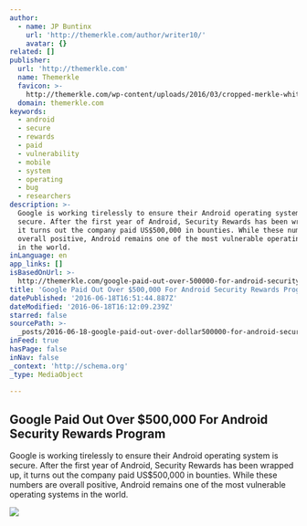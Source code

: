 ```yaml
---
author:
  - name: JP Buntinx
    url: 'http://themerkle.com/author/writer10/'
    avatar: {}
related: []
publisher:
  url: 'http://themerkle.com'
  name: Themerkle
  favicon: >-
    http://themerkle.com/wp-content/uploads/2016/03/cropped-merkle-white-1-192x192.png
  domain: themerkle.com
keywords:
  - android
  - secure
  - rewards
  - paid
  - vulnerability
  - mobile
  - system
  - operating
  - bug
  - researchers
description: >-
  Google is working tirelessly to ensure their Android operating system is
  secure. After the first year of Android, Security Rewards has been wrapped up,
  it turns out the company paid US$500,000 in bounties. While these numbers are
  overall positive, Android remains one of the most vulnerable operating systems
  in the world.
inLanguage: en
app_links: []
isBasedOnUrl: >-
  http://themerkle.com/google-paid-out-over-500000-for-android-security-rewards-program/
title: 'Google Paid Out Over $500,000 For Android Security Rewards Program'
datePublished: '2016-06-18T16:51:44.887Z'
dateModified: '2016-06-18T16:12:09.239Z'
starred: false
sourcePath: >-
  _posts/2016-06-18-google-paid-out-over-dollar500000-for-android-security-rewards-p.md
inFeed: true
hasPage: false
inNav: false
_context: 'http://schema.org'
_type: MediaObject

---
```

<article style=""><h1>Google Paid Out Over $500,000 For Android Security Rewards Program</h1><p>Google is working tirelessly to ensure their Android operating system is secure. After the first year of Android, Security Rewards has been wrapped up, it turns out the company paid US$500,000 in bounties. While these numbers are overall positive, Android remains one of the most vulnerable operating systems in the world.</p><img src="http://themerkle.com/wp-content/uploads/2016/06/shutterstock_227705986.jpg" /></article>